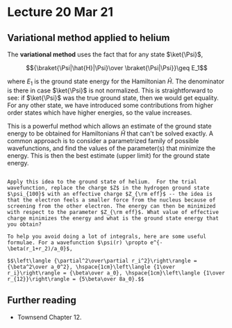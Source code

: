 # Lecture 20 Mar 21

## Variational method applied to helium

The **variational method** uses the fact that for any state $\ket{\Psi}$, 

$${\braket{\Psi|\hat{H}|\Psi}\over \braket{\Psi|\Psi}}\geq E_1$$

where $E_1$ is the ground state energy for the Hamiltonian $\hat{H}$. The denominator is there in case $\ket{\Psi}$ is not normalized. This is straightforward to see: if $\ket{\Psi}$ was the true ground state, then we would get equality. For any other state, we have introduced some contributions from higher order states which have higher energies, so the value increases. 

This is a powerful method which allows an estimate of the ground state energy to be obtained for Hamiltonians $\hat{H}$ that can't be solved exactly.  A common approach is to consider a parametrized family of possible wavefunctions, and find the values of the parameter(s) that minimize the energy. This is then the best estimate (upper limit) for the ground state energy. 

```{admonition} Exercise:

Apply this idea to the ground state of helium.  For the trial wavefunction, replace the charge $Z$ in the hydrogen ground state $\psi_{100}$ with an effective charge $Z_{\rm eff}$ -- the idea is that the electron feels a smaller force from the nucleus because of screening from the other electron. The energy can then be minimized with respect to the parameter $Z_{\rm eff}$. What value of effective charge minimizes the energy and what is the ground state energy that you obtain?

To help you avoid doing a lot of integrals, here are some useful formulae. For a wavefunction $\psi(r) \propto e^{-\beta(r_1+r_2)/a_0}$, 

$$\left\langle {\partial^2\over\partial r_i^2}\right\rangle = {\beta^2\over a_0^2}, \hspace{1cm}\left\langle {1\over r_i}\right\rangle = {\beta\over a_0}, \hspace{1cm}\left\langle {1\over r_{12}}\right\rangle = {5\beta\over 8a_0}.$$

```


## Further reading

- Townsend Chapter 12.